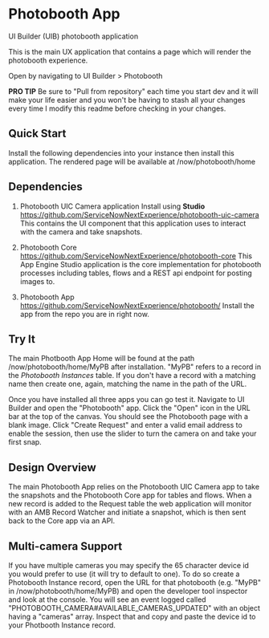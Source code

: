 # Photobooth App
UI Builder (UIB) photobooth application

This is the main UX application that contains a page which will render the photobooth experience.

Open by navigating to UI Builder > Photobooth

**PRO TIP** Be sure to "Pull from repository" each time you start dev and it will make your life easier and you won't be having to stash all your changes every time I modify this readme before checking in your changes.

## Quick Start
Install the following dependencies into your instance then install this application.  The rendered page will be available at /now/photobooth/home

## Dependencies

1. Photobooth UIC Camera application
Install using **Studio**
https://github.com/ServiceNowNextExperience/photobooth-uic-camera
This contains the UI component that this application uses to interact with the camera and take snapshots.

2. Photobooth Core
https://github.com/ServiceNowNextExperience/photobooth-core
This App Engine Studio application is the core implementation for photobooth processes including tables, flows and a REST api endpoint for posting images to.

3. Photobooth App
https://github.com/ServiceNowNextExperience/photobooth/
Install the app from the repo you are in right now. 

## Try It
The main Photbooth App Home will be found at the path /now/photobooth/home/MyPB after installation.  "MyPB" refers to a record in the *Photobooth Instances* table.  If you don't have a record with a matching name then create one, again, matching the name in the path of the URL.

Once you have installed all three apps you can go test it.  Navigate to UI Builder and open the "Photobooth" app.  Click the "Open" icon in the URL bar at the top of the canvas.  You should see the Photobooth page with a blank image.  Click "Create Request" and enter a valid email address to enable the session, then use the slider to turn the camera on and take your first snap.

## Design Overview
The main Photobooth App relies on the Photobooth UIC Camera app to take the snapshots and the Photobooth Core app for tables and flows. When a new record is added to the Request table the web application will monitor with an AMB Record Watcher and initiate a snapshot, which is then sent back to the Core app via an API.

## Multi-camera Support
If you have multiple cameras you may specify the 65 character device id you would prefer to use (it will try to default to one).  To do so create a  Photobooth Instance record, open the URL for that photobooth (e.g. "MyPB" in /now/photobooth/home/MyPB) and open the developer tool inspector and look at the console.  You will see an event logged called "PHOTOBOOTH_CAMERA#AVAILABLE_CAMERAS_UPDATED" with an object having a "cameras" array.  Inspect that and copy and paste the device id to your Photbooth Instance record.
